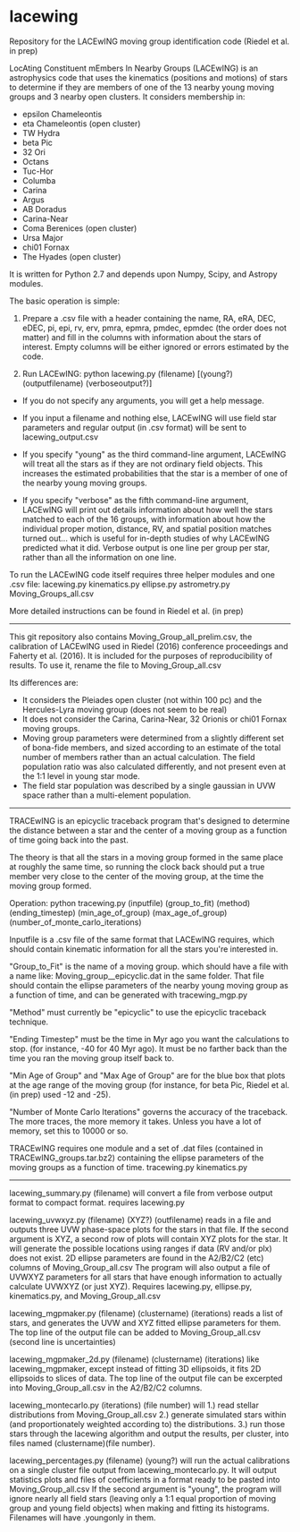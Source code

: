 # lacewing
Repository for the LACEwING moving group identification code (Riedel et al. in prep)

LocAting Constituent mEmbers In Nearby Groups (LACEwING) is an astrophysics code that uses the kinematics (positions and motions) of stars to determine if they are members of one of the 13 nearby young moving groups and 3 nearby open clusters. It considers membership in:
* epsilon Chameleontis
* eta Chameleontis (open cluster)
* TW Hydra
* beta Pic
* 32 Ori
* Octans
* Tuc-Hor
* Columba
* Carina
* Argus
* AB Doradus
* Carina-Near
* Coma Berenices (open cluster)
* Ursa Major
* chi01 Fornax
* The Hyades (open cluster)

It is written for Python 2.7 and depends upon Numpy, Scipy, and Astropy modules.

The basic operation is simple: 

1. Prepare a .csv file with a header containing the name, RA, eRA, DEC, eDEC, pi, epi, rv, erv, pmra, epmra, pmdec, epmdec (the order does not matter) and fill in the columns with information about the stars of interest. Empty columns will be either ignored or errors estimated by the code.

2. Run LACEwING:
python lacewing.py (filename) [(young?) (outputfilename) (verboseoutput?)]

 * If you do not specify any arguments, you will get a help message.

 * If you input a filename and nothing else, LACEwING will use field star parameters and regular output (in .csv format) will be sent to lacewing_output.csv

 * If you specify "young" as the third command-line argument, LACEwING will treat all the stars as if they are not ordinary field objects. This increases the estimated probabilities that the star is a member of one of the nearby young moving groups.

 * If you specify "verbose" as the fifth command-line argument, LACEwING will print out details information about how well the stars matched to each of the 16 groups, with information about how the individual proper motion, distance, RV, and spatial position matches turned out... which is useful for in-depth studies of why LACEwING predicted what it did. Verbose output is one line per group per star, rather than all the information on one line.



To run the LACEwING code itself requires three helper modules and one .csv file:
lacewing.py
kinematics.py
ellipse.py
astrometry.py
Moving_Groups_all.csv

More detailed instructions can be found in Riedel et al. (in prep)

----------------------------------------------------------------

This git repository also contains Moving_Group_all_prelim.csv, the calibration of LACEwING used in Riedel (2016) conference proceedings and Faherty et al. (2016). It is included for the purposes of reproducibility of results. To use it, rename the file to Moving_Group_all.csv

Its differences are:
* It considers the Pleiades open cluster (not within 100 pc) and the Hercules-Lyra moving group (does not seem to be real)
* It does not consider the Carina, Carina-Near, 32 Orionis or chi01 Fornax moving groups.
* Moving group parameters were determined from a slightly different set of bona-fide members, and sized according to an estimate of the total number of members rather than an actual calculation. The field population ratio was also calculated differently, and not present even at the 1:1 level in young star mode.
* The field star population was described by a single gaussian in UVW space rather than a multi-element population.

---------------------------------------------------------------

TRACEwING is an epicyclic traceback program that's designed to determine the distance between a star and the center of a moving group as a function of time going back into the past.

The theory is that all the stars in a moving group formed in the same place at roughly the same time, so running the clock back should put a true member very close to the center of the moving group, at the time the moving group formed.

Operation:
python tracewing.py (inputfile) (group_to_fit) (method) (ending_timestep) (min_age_of_group) (max_age_of_group) (number_of_monte_carlo_iterations)

Inputfile is a .csv file of the same format that LACEwING requires, which should contain kinematic information for all the stars you're interested in.

"Group_to_Fit" is the name of a moving group. which should have a file with a name like: Moving_group_<name>_epicyclic.dat in the same folder. That file should contain the ellipse parameters of the nearby young moving group as a function of time, and can be generated with tracewing_mgp.py

"Method" must currently be "epicyclic" to use the epicyclic traceback technique.

"Ending Timestep" must be the time in Myr ago you want the calculations to stop. (for instance, -40 for 40 Myr ago). It must be no farther back than the time you ran the moving group itself back to.

"Min Age of Group" and "Max Age of Group" are for the blue box that plots at the age range of the moving group (for instance, for beta Pic, Riedel et al. (in prep) used -12 and -25).

"Number of Monte Carlo Iterations" governs the accuracy of the traceback. The more traces, the more memory it takes. Unless you have a lot of memory, set this to 10000 or so.

TRACEwING requires one module and a set of .dat files (contained in TRACEwING_groups.tar.bz2) containing the ellipse parameters of the moving groups as a function of time.
tracewing.py
kinematics.py


-------------------------------------------------------------
lacewing_summary.py (filename)
will convert a file from verbose output format to compact format.
requires lacewing.py

lacewing_uvwxyz.py (filename) (XYZ?) (outfilename)
reads in a file and outputs three UVW phase-space plots for the stars in that file. If the second argument is XYZ, a second row of plots will contain XYZ plots for the star. It will generate the possible locations using ranges if data (RV and/or plx) does not exist.
2D ellipse parameters are found in the A2/B2/C2 (etc) columns of Moving_Group_all.csv
The program will also output a file of UVWXYZ parameters for all stars that have enough information to actually calculate UVWXYZ (or just XYZ).
Requires lacewing.py, ellipse.py, kinematics.py, and Moving_Group_all.csv

lacewing_mgpmaker.py (filename) (clustername) (iterations)
reads a list of stars, and generates the UVW and XYZ fitted ellipse parameters for them. The top line of the output file can be added to Moving_Group_all.csv (second line is uncertainties)

lacewing_mgpmaker_2d.py (filename) (clustername) (iterations)
like lacewing_mgpmaker, except instead of fitting 3D ellipsoids, it fits 2D ellipsoids to slices of data. The top line of the output file can be excerpted into Moving_Group_all.csv in the A2/B2/C2 columns. 

lacewing_montecarlo.py (iterations) (file number)
will 
1.) read stellar distributions from Moving_Group_all.csv
2.) generate <iterations> simulated stars within (and proportionately weighted according to) the distributions.
3.) run those stars through the lacewing algorithm and output the results, per cluster, into files named (clustername)(file number).

lacewing_percentages.py (filename) (young?) will run the actual calibrations on a single cluster file output from lacewing_montecarlo.py. It will output statistics plots and files of coefficients in a format ready to be pasted into Moving_Group_all.csv
If the second argument is "young", the program will ignore nearly all field stars (leaving only a 1:1 equal proportion of moving group and young field objects) when making and fitting its histograms. Filenames will have .youngonly in them.

